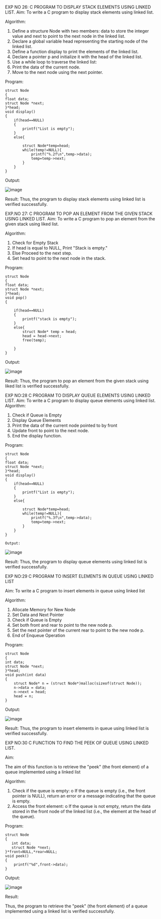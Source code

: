 

EXP NO 26: C PROGRAM TO DISPLAY STACK ELEMENTS USING LINKED LIST.
Aim:
To write a C program to display stack elements using linked list.

Algorithm:
1.	Define a structure Node with two members: data to store the integer value and next to point to the next node in the linked list.
2.	Declare a global variable head representing the starting node of the linked list.
3.	Define a function display to print the elements of the linked list.
4.	Declare a pointer p and initialize it with the head of the linked list.
5.	Use a while loop to traverse the linked list:
6.	Print the data of the current node.
7.	Move to the next node using the next pointer.
 
Program:
```
struct Node   
{  
float data;  
struct Node *next;  
}*head;  
void display()  
{  
    if(head==NULL)
    {
        printf("List is empty");
    }
    else{
        
        struct Node*temp=head;
        while(temp!=NULL){
            printf("%.2f\n",temp->data);
            temp=temp->next;
        }
    }
}
```
Output:

![image](https://github.com/user-attachments/assets/d864f9fa-e752-42b3-9c9c-d22aab3af4ad)

Result:
Thus, the program to display stack elements using linked list is verified successfully. 



EXP.NO 27: C PROGRAM TO POP AN ELEMENT FROM THE GIVEN STACK USING 
LINKED LIST.
Aim:
To write a C program to pop an element from the given stack using liked list.

Algorithm:
1.	Check for Empty Stack
2.	If head is equal to NULL, Print "Stack is empty."
3.	Else Proceed to the next step.
4.	Set head to point to the next node in the stack.
 
Program:
```
struct Node   
{  
float data;  
struct Node *next;  
}*head;  
void pop()  
{
    
    if(head==NULL)
    {
        printf("stack is empty");
    }
    else{
        struct Node* temp = head;
        head = head->next; 
        free(temp);
        
    }
}
```
Output:

![image](https://github.com/user-attachments/assets/1da994d1-7c1a-497f-8889-1206dc779f5a)

Result:
Thus, the program to pop an element from the given stack using liked list is verified successfully.

 
EXP NO:28 C PROGRAM TO DISPLAY QUEUE ELEMENTS USING LINKED LIST.
Aim:
To write a C program to display queue elements using linked list.
Algorithm:
1.	Check if Queue is Empty
2.	Display Queue Elements
3.	Print the data of the current node pointed to by front
4.	Update front to point to the next node.
5.	End the display function.
 
Program:
```
struct Node   
{  
float data;  
struct Node *next;  
}*head;  
void display()  
{  
    if(head==NULL)
    {
        printf("List is empty");
    }
    else{
        
        struct Node*temp=head;
        while(temp!=NULL){
            printf("%.3f\n",temp->data);
            temp=temp->next;
        }
    }
}

Output:

```
![image](https://github.com/user-attachments/assets/f1b44a05-b74f-4989-9523-d45a5975c57f)

Result:
Thus, the program to display queue elements using linked list is verified successfully.


 
EXP NO:29 C PROGRAM TO INSERT ELEMENTS IN QUEUE USING LINKED LIST

Aim:
To write a C program to insert elements in queue using linked list

Algorithm:
1.	Allocate Memory for New Node
2.	Set Data and Next Pointer
3.	Check if Queue is Empty
4.	Set both front and rear to point to the new node p.
5.	Set the next pointer of the current rear to point to the new node p.
6.	End of Enqueue Operation
 
Program:
```
struct Node   
{  
int data;  
struct Node *next;  
}*head;
void push(int data)  
{  
    struct Node* n = (struct Node*)malloc(sizeof(struct Node));
    n->data = data;
    n->next = head;
    head = n;
}
```
Output:

![image](https://github.com/user-attachments/assets/74f2b37d-5232-4560-81bd-f6118dea457f)

Result:
Thus, the program to insert elements in queue using linked list is verified successfully.



EXP NO:30 C FUNCTION TO FIND THE PEEK OF QUEUE USING LINKED LIST.


Aim:

The aim of this function is to retrieve the "peek" (the front element) of a queue implemented using a linked list

Algorithm:

1.	Check if the queue is empty:
o	If the queue is empty (i.e., the front pointer is NULL), return an error or a message indicating that the queue is empty.
2.	Access the front element:
o	If the queue is not empty, return the data stored in the front node of the linked list (i.e., the element at the head of the queue).

Program:
```
struct Node
{
   int data;
   struct Node *next;
}*front=NULL,*rear=NULL;
void peek()
{
    printf("%d",front->data);
}
```
Output:

![image](https://github.com/user-attachments/assets/a7c63b14-2e7a-4793-9aa0-9f35507ca340)

Result:

Thus, the program to retrieve the "peek" (the front element) of a queue implemented using a linked list is verified successfully.


